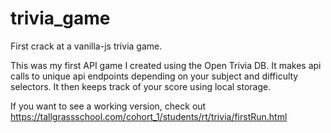 # trivia_game
First crack at a vanilla-js trivia game.  

This was my first API game I created using the Open Trivia DB.  It makes api calls to unique api endpoints depending on your subject and difficulty selectors. It then keeps track of your score using local storage.  

If you want to see a working version, check out https://tallgrassschool.com/cohort_1/students/rt/trivia/firstRun.html
